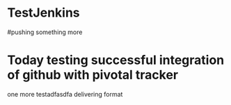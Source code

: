 # TestJenkins
#pushing something more
# Today testing successful integration of github with pivotal tracker
one more testadfasdfa
delivering format
